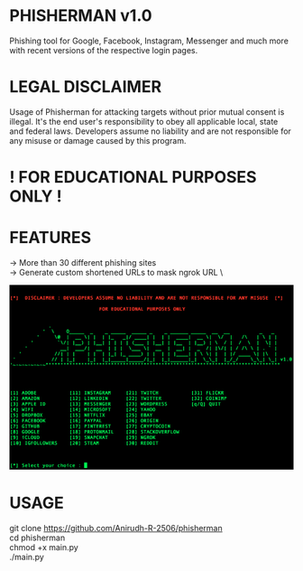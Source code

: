 # PHISHERMAN v1.0

Phishing tool for Google, Facebook, Instagram, Messenger and much more with recent versions of the respective login pages. 

# LEGAL DISCLAIMER

Usage of Phisherman for attacking targets without prior mutual consent is illegal. It's the end user's responsibility to obey all applicable local, state and federal laws. Developers assume no liability and are not responsible for any misuse or damage caused by this program. 
# ! FOR EDUCATIONAL PURPOSES ONLY !

# FEATURES

-> More than 30 different phishing sites \
-> Generate custom shortened URLs to mask ngrok URL \

![Screenshot](https://github.com/Anirudh-R-2506/phisherman/raw/master/demo/demo.png)

# USAGE

git clone https://github.com/Anirudh-R-2506/phisherman \
cd phisherman \
chmod +x main.py \
./main.py



